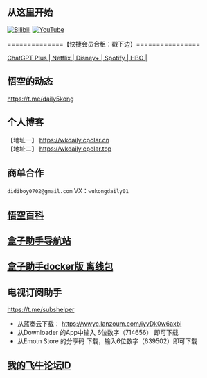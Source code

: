 ## 从这里开始
 [![Bilibili](https://img.shields.io/badge/Bilibili-123456?logo=bilibili&logoColor=fff&labelColor=fb7299)](https://www.bilibili.com/video/BV1J4J3zAEDz) [![YouTube](https://img.shields.io/badge/YouTube-123456?logo=youtube&labelColor=ff0000)](https://youtu.be/WhtPERoU7PY)


==============【快捷会员合租：戳下边】================

[ChatGPT Plus | Netflix | Disney+ | Spotify | HBO |](https://naifei.pro/m/?rid=1p5c6/)

## 悟空的动态
https://t.me/daily5kong

## 个人博客
【地址一】 https://wkdaily.cpolar.cn <br>
【地址二】 https://wkdaily.cpolar.top

## 商单合作
`didiboy0702@gmail.com` VX：`wukongdaily01`

## [悟空百科](https://didiboy0702.gitbook.io/wukongdaily/)

## [盒子助手导航站](https://tvhelper.cpolar.cn/)

## [盒子助手docker版 离线包](https://gh.monlor.com/https://github.com/wukongdaily/DockerTarBuilder/releases/download/DockerTarBuilder-AMD64/wukongdaily_box-amd64.tar.gz)

## 电视订阅助手
https://t.me/subshelper

- 从蓝奏云下载： https://wwyc.lanzoum.com/iyvDk0w6axbi
- 从Downloader 的App中输入 6位数字（714656） 即可下载
- 从Emotn Store 的分享码 下载，输入6位数字（639502）即可下载

## [我的飞牛论坛ID](https://club.fnnas.com/forum.php?mod=viewthread&tid=26293&extra=page%3D1)
